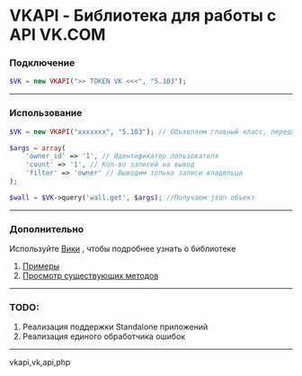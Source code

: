 # VKAPI - Библиотека для работы с API VK.COM

### Подключение
```php
$VK = new VKAPI(">> TOKEN VK <<<", "5.103");
```
***
### Использование
```php
$VK = new VKAPI("xxxxxxx", "5.103"); // Объявляем главный класс, передавая в него токен и версию VK API

$args = array(
    'owner_id' => '1', // Идентификатор пользователя
    'count' => '1', // Кол-во записей на вывод
    'filter' => 'owner' // Выводим только записи владельца
);

$wall = $VK->query('wall.get', $args); //Получаем json объект
```
***
### Дополнительно
Используйте [Вики](https://github.com/maalcjke/VKAPI/wiki) , чтобы подробнее узнать о библиотеке
1. [Примеры](https://github.com/maalcjke/VKAPI/wiki/%D0%9F%D1%80%D0%B8%D0%BC%D0%B5%D1%80%D1%8B-%D0%B8%D1%81%D0%BF%D0%BE%D0%BB%D1%8C%D0%B7%D0%BE%D0%B2%D0%B0%D0%BD%D0%B8%D1%8F)
2. [Просмотр существующих методов](https://github.com/maalcjke/VKAPI/wiki/%D0%A1%D1%83%D1%89%D0%B5%D1%81%D1%82%D0%B2%D1%83%D1%8E%D1%89%D0%B8%D0%B5-%D0%BC%D0%B5%D1%82%D0%BE%D0%B4%D1%8B)
***
### TODO:
1. Реализация поддержки Standalone приложений
2. Реализация единого обработчика ошибок
***
vkapi,vk,api,php
